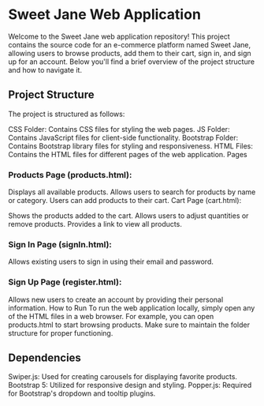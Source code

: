
# Sweet Jane Web Application
Welcome to the Sweet Jane web application repository! This project contains the source code for an e-commerce platform named Sweet Jane,
allowing users to browse products, add them to their cart, sign in, and sign up for an account. Below you'll find a brief overview of the project structure and how to navigate it.

## Project Structure
The project is structured as follows:

CSS Folder: Contains CSS files for styling the web pages.
JS Folder: Contains JavaScript files for client-side functionality.
Bootstrap Folder: Contains Bootstrap library files for styling and responsiveness.
HTML Files: Contains the HTML files for different pages of the web application.
Pages
### Products Page (products.html):

Displays all available products.
Allows users to search for products by name or category.
Users can add products to their cart.
Cart Page (cart.html):

Shows the products added to the cart.
Allows users to adjust quantities or remove products.
Provides a link to view all products.
### Sign In Page (signIn.html):

Allows existing users to sign in using their email and password.
### Sign Up Page (register.html):

Allows new users to create an account by providing their personal information.
How to Run
To run the web application locally, simply open any of the HTML files in a web browser. For example, you can open products.html to start browsing products. Make sure to maintain the folder structure for proper functioning.

## Dependencies
Swiper.js: Used for creating carousels for displaying favorite products.
Bootstrap 5: Utilized for responsive design and styling.
Popper.js: Required for Bootstrap's dropdown and tooltip plugins.
